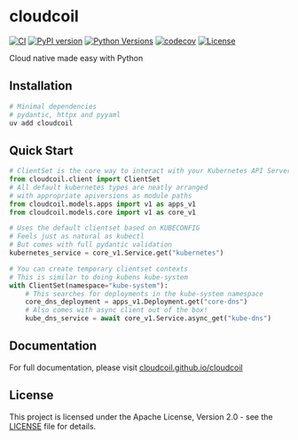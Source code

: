 # cloudcoil

[![CI](https://github.com/cloudcoil/cloudcoil/actions/workflows/ci.yml/badge.svg)](https://github.com/cloudcoil/cloudcoil/actions/workflows/ci.yml)
[![PyPI version](https://badge.fury.io/py/cloudcoil.svg)](https://badge.fury.io/py/cloudcoil)
[![Python Versions](https://img.shields.io/pypi/pyversions/cloudcoil.svg)](https://pypi.org/project/cloudcoil/)
[![codecov](https://codecov.io/gh/cloudcoil/cloudcoil/branch/main/graph/badge.svg)](https://codecov.io/gh/cloudcoil/cloudcoil)
[![License](https://img.shields.io/badge/License-Apache%202.0-blue.svg)](https://opensource.org/licenses/Apache-2.0)

Cloud native made easy with Python

## Installation

```bash
# Minimal dependencies
# pydantic, httpx and pyyaml
uv add cloudcoil
```

## Quick Start

```python
# ClientSet is the core way to interact with your Kubernetes API Server
from cloudcoil.client import ClientSet
# All default kubernetes types are neatly arranged
# with appropriate apiversions as module paths
from cloudcoil.models.apps import v1 as apps_v1
from cloudcoil.models.core import v1 as core_v1

# Uses the default clientset based on KUBECONFIG
# Feels just as natural as kubectl
# But comes with full pydantic validation
kubernetes_service = core_v1.Service.get("kubernetes")

# You can create temporary clientset contexts
# This is similar to doing kubens kube-system
with ClientSet(namespace="kube-system"):
    # This searches for deployments in the kube-system namespace
    core_dns_deployment = apps_v1.Deployment.get("core-dns")
    # Also comes with async client out of the box!
    kube_dns_service = await core_v1.Service.async_get("kube-dns")
```

## Documentation

For full documentation, please visit [cloudcoil.github.io/cloudcoil](https://cloudcoil.github.io/cloudcoil)

## License

This project is licensed under the Apache License, Version 2.0 - see the [LICENSE](LICENSE) file for details.
